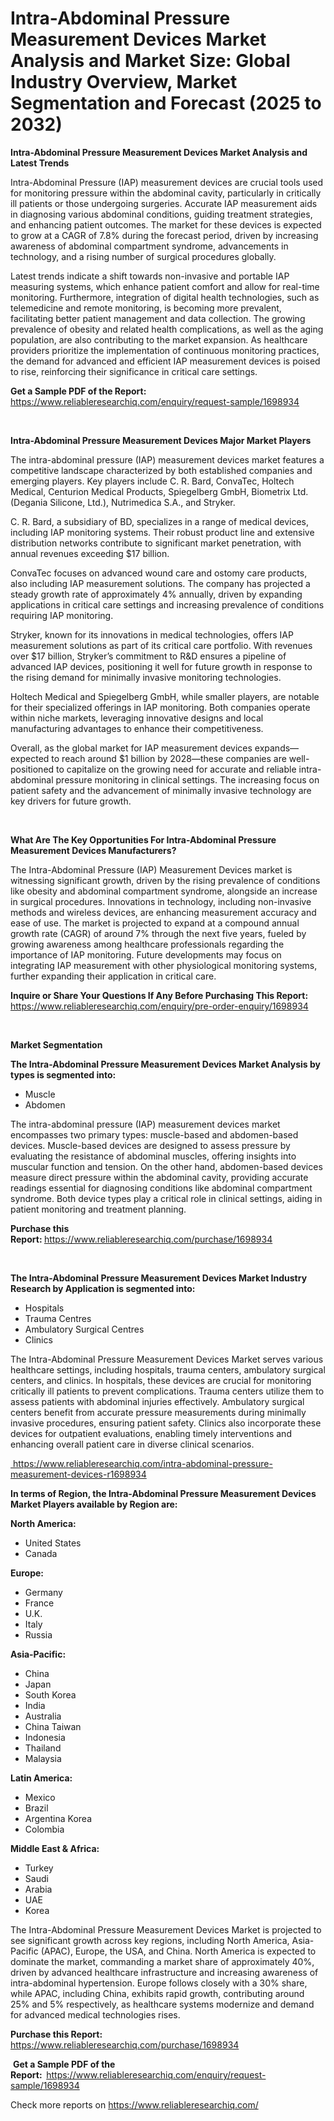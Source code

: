 <p><h1>Intra-Abdominal Pressure Measurement Devices Market Analysis and Market Size: Global Industry Overview, Market Segmentation and Forecast (2025 to 2032)</h1></p><p><strong>Intra-Abdominal Pressure Measurement Devices Market Analysis and Latest Trends</strong></p>
<p><p>Intra-Abdominal Pressure (IAP) measurement devices are crucial tools used for monitoring pressure within the abdominal cavity, particularly in critically ill patients or those undergoing surgeries. Accurate IAP measurement aids in diagnosing various abdominal conditions, guiding treatment strategies, and enhancing patient outcomes. The market for these devices is expected to grow at a CAGR of 7.8% during the forecast period, driven by increasing awareness of abdominal compartment syndrome, advancements in technology, and a rising number of surgical procedures globally.</p><p>Latest trends indicate a shift towards non-invasive and portable IAP measuring systems, which enhance patient comfort and allow for real-time monitoring. Furthermore, integration of digital health technologies, such as telemedicine and remote monitoring, is becoming more prevalent, facilitating better patient management and data collection. The growing prevalence of obesity and related health complications, as well as the aging population, are also contributing to the market expansion. As healthcare providers prioritize the implementation of continuous monitoring practices, the demand for advanced and efficient IAP measurement devices is poised to rise, reinforcing their significance in critical care settings.</p></p>
<p><strong>Get a Sample PDF of the Report:&nbsp;</strong> <a href="https://www.reliableresearchiq.com/enquiry/request-sample/1698934?utm_campaign=1129&utm_medium=2&utm_source=Github&utm_content=ia&utm_term=09012025&utm_id=intra-abdominal-pressure-measurement-devices">https://www.reliableresearchiq.com/enquiry/request-sample/1698934</a></p>
<p>&nbsp;</p>
<p><strong>Intra-Abdominal Pressure Measurement Devices Major Market Players</strong></p>
<p><p>The intra-abdominal pressure (IAP) measurement devices market features a competitive landscape characterized by both established companies and emerging players. Key players include C. R. Bard, ConvaTec, Holtech Medical, Centurion Medical Products, Spiegelberg GmbH, Biometrix Ltd. (Degania Silicone, Ltd.), Nutrimedica S.A., and Stryker.</p><p>C. R. Bard, a subsidiary of BD, specializes in a range of medical devices, including IAP monitoring systems. Their robust product line and extensive distribution networks contribute to significant market penetration, with annual revenues exceeding $17 billion.</p><p>ConvaTec focuses on advanced wound care and ostomy care products, also including IAP measurement solutions. The company has projected a steady growth rate of approximately 4% annually, driven by expanding applications in critical care settings and increasing prevalence of conditions requiring IAP monitoring.</p><p>Stryker, known for its innovations in medical technologies, offers IAP measurement solutions as part of its critical care portfolio. With revenues over $17 billion, Stryker’s commitment to R&D ensures a pipeline of advanced IAP devices, positioning it well for future growth in response to the rising demand for minimally invasive monitoring technologies.</p><p>Holtech Medical and Spiegelberg GmbH, while smaller players, are notable for their specialized offerings in IAP monitoring. Both companies operate within niche markets, leveraging innovative designs and local manufacturing advantages to enhance their competitiveness.</p><p>Overall, as the global market for IAP measurement devices expands—expected to reach around $1 billion by 2028—these companies are well-positioned to capitalize on the growing need for accurate and reliable intra-abdominal pressure monitoring in clinical settings. The increasing focus on patient safety and the advancement of minimally invasive technology are key drivers for future growth.</p></p>
<p>&nbsp;</p>
<p><strong>What Are The Key Opportunities For Intra-Abdominal Pressure Measurement Devices Manufacturers?</strong></p>
<p><p>The Intra-Abdominal Pressure (IAP) Measurement Devices market is witnessing significant growth, driven by the rising prevalence of conditions like obesity and abdominal compartment syndrome, alongside an increase in surgical procedures. Innovations in technology, including non-invasive methods and wireless devices, are enhancing measurement accuracy and ease of use. The market is projected to expand at a compound annual growth rate (CAGR) of around 7% through the next five years, fueled by growing awareness among healthcare professionals regarding the importance of IAP monitoring. Future developments may focus on integrating IAP measurement with other physiological monitoring systems, further expanding their application in critical care.</p></p>
<p><strong>Inquire or Share Your Questions If Any Before Purchasing This Report:</strong> <a href="https://www.reliableresearchiq.com/enquiry/pre-order-enquiry/1698934?utm_campaign=1129&utm_medium=2&utm_source=Github&utm_content=ia&utm_term=09012025&utm_id=intra-abdominal-pressure-measurement-devices">https://www.reliableresearchiq.com/enquiry/pre-order-enquiry/1698934</a></p>
<p>&nbsp;</p>
<p><strong>Market Segmentation</strong></p>
<p><strong>The Intra-Abdominal Pressure Measurement Devices Market Analysis by types is segmented into:</strong></p>
<p><ul><li>Muscle</li><li>Abdomen</li></ul></p>
<p><p>The intra-abdominal pressure (IAP) measurement devices market encompasses two primary types: muscle-based and abdomen-based devices. Muscle-based devices are designed to assess pressure by evaluating the resistance of abdominal muscles, offering insights into muscular function and tension. On the other hand, abdomen-based devices measure direct pressure within the abdominal cavity, providing accurate readings essential for diagnosing conditions like abdominal compartment syndrome. Both device types play a critical role in clinical settings, aiding in patient monitoring and treatment planning.</p></p>
<p><strong>Purchase this Report:&nbsp;</strong><a href="https://www.reliableresearchiq.com/purchase/1698934?utm_campaign=1129&utm_medium=2&utm_source=Github&utm_content=ia&utm_term=09012025&utm_id=intra-abdominal-pressure-measurement-devices">https://www.reliableresearchiq.com/purchase/1698934</a></p>
<p>&nbsp;</p>
<p><strong>The Intra-Abdominal Pressure Measurement Devices Market Industry Research by Application is segmented into:</strong></p>
<p><ul><li>Hospitals</li><li>Trauma Centres</li><li>Ambulatory Surgical Centres</li><li>Clinics</li></ul></p>
<p><p>The Intra-Abdominal Pressure Measurement Devices Market serves various healthcare settings, including hospitals, trauma centers, ambulatory surgical centers, and clinics. In hospitals, these devices are crucial for monitoring critically ill patients to prevent complications. Trauma centers utilize them to assess patients with abdominal injuries effectively. Ambulatory surgical centers benefit from accurate pressure measurements during minimally invasive procedures, ensuring patient safety. Clinics also incorporate these devices for outpatient evaluations, enabling timely interventions and enhancing overall patient care in diverse clinical scenarios.</p></p>
<p><a href="https://www.reliableresearchiq.com/intra-abdominal-pressure-measurement-devices-r1698934?utm_campaign=1129&utm_medium=2&utm_source=Github&utm_content=ia&utm_term=09012025&utm_id=intra-abdominal-pressure-measurement-devices">&nbsp;https://www.reliableresearchiq.com/intra-abdominal-pressure-measurement-devices-r1698934</a></p>
<p><strong>In terms of Region, the Intra-Abdominal Pressure Measurement Devices Market Players available by Region are:</strong></p>
<p>
    <p> <strong> North America: </strong>
        <ul>
            <li>United States</li>
            <li>Canada</li>
        </ul>
        </p> 
    <p> <strong> Europe: </strong>
        <ul>
            <li>Germany</li>
            <li>France</li>
            <li>U.K.</li>
            <li>Italy</li>
            <li>Russia</li>
        </ul>
        </p> 
    <p> <strong> Asia-Pacific: </strong>
        <ul>
            <li>China</li>
            <li>Japan</li>
            <li>South Korea</li>
            <li>India</li>
            <li>Australia</li>
            <li>China Taiwan</li>
            <li>Indonesia</li>
            <li>Thailand</li>
            <li>Malaysia</li>
        </ul>
        </p> 
    <p> <strong> Latin America: </strong>
        <ul>
            <li>Mexico</li>
            <li>Brazil</li>
            <li>Argentina Korea</li>
            <li>Colombia</li>
        </ul>
        </p> 
    <p> <strong> Middle East & Africa: </strong>
        <ul>
            <li>Turkey</li>
            <li>Saudi</li>
            <li>Arabia</li>
            <li>UAE</li>
            <li>Korea</li>
        </ul>
    </p>
    </p>
<p><p>The Intra-Abdominal Pressure Measurement Devices Market is projected to see significant growth across key regions, including North America, Asia-Pacific (APAC), Europe, the USA, and China. North America is expected to dominate the market, commanding a market share of approximately 40%, driven by advanced healthcare infrastructure and increasing awareness of intra-abdominal hypertension. Europe follows closely with a 30% share, while APAC, including China, exhibits rapid growth, contributing around 25% and 5% respectively, as healthcare systems modernize and demand for advanced medical technologies rises.</p></p>
<p><strong>Purchase this Report: </strong><a href="https://www.reliableresearchiq.com/purchase/1698934?utm_campaign=1129&utm_medium=2&utm_source=Github&utm_content=ia&utm_term=09012025&utm_id=intra-abdominal-pressure-measurement-devices">https://www.reliableresearchiq.com/purchase/1698934</a></p>
<p>&nbsp;<strong>Get a Sample PDF of the Report:&nbsp;&nbsp;</strong><a href="https://www.reliableresearchiq.com/enquiry/request-sample/1698934?utm_campaign=1129&utm_medium=2&utm_source=Github&utm_content=ia&utm_term=09012025&utm_id=intra-abdominal-pressure-measurement-devices">https://www.reliableresearchiq.com/enquiry/request-sample/1698934</a></p>
<p><strong></strong></p>
<p>Check more reports on <a href="https://www.reliableresearchiq.com/?utm_campaign=1129&utm_medium=2&utm_source=Github&utm_content=ia&utm_term=09012025&utm_id=intra-abdominal-pressure-measurement-devices">https://www.reliableresearchiq.com/</a></p>